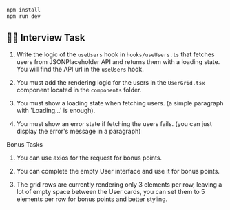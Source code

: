 ```bash
npm install
npm run dev
```

## 👩‍💻 Interview Task

1. Write the logic of the `useUsers` hook in `hooks/useUsers.ts` that fetches users from JSONPlaceholder API and returns them with a loading state. You will find the API url in the `useUsers` hook.

2. You must add the rendering logic for the users in the `UserGrid.tsx` component located in the `components` folder.

3. You must show a loading state when fetching users. (a simple paragraph with 'Loading...' is enough).

4. You must show an error state if fetching the users fails. (you can just display the error's message in a paragraph)

Bonus Tasks

1. You can use axios for the request for bonus points.

2. You can complete the empty User interface and use it for bonus points.

3. The grid rows are currently rendering only 3 elements per row, leaving a lot of empty space between the User cards, you can set them to 5 elements per row for bonus points and better styling.

